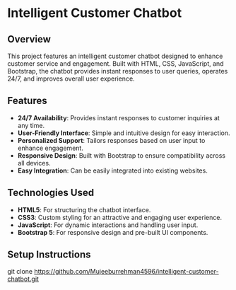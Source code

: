 # Intelligent Customer Chatbot

## Overview
This project features an intelligent customer chatbot designed to enhance customer service and engagement. Built with HTML, CSS, JavaScript, and Bootstrap, the chatbot provides instant responses to user queries, operates 24/7, and improves overall user experience.

## Features
- **24/7 Availability**: Provides instant responses to customer inquiries at any time.
- **User-Friendly Interface**: Simple and intuitive design for easy interaction.
- **Personalized Support**: Tailors responses based on user input to enhance engagement.
- **Responsive Design**: Built with Bootstrap to ensure compatibility across all devices.
- **Easy Integration**: Can be easily integrated into existing websites.

## Technologies Used
- **HTML5**: For structuring the chatbot interface.
- **CSS3**: Custom styling for an attractive and engaging user experience.
- **JavaScript**: For dynamic interactions and handling user input.
- **Bootstrap 5**: For responsive design and pre-built UI components.

## Setup Instructions

   git clone https://github.com/Mujeeburrehman4596/intelligent-customer-chatbot.git

